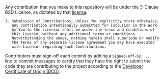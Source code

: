 Any contribution that you make to this repository will
be under the 3-Clause BSD License, as dictated by that
[license](https://opensource.org/licenses/BSD-3-Clause).

~~~
1. Submission of Contributions. Unless You explicitly state otherwise,
   any Contribution intentionally submitted for inclusion in the Work
   by You to the Licensor shall be under the terms and conditions of
   this License, without any additional terms or conditions.
   Notwithstanding the above, nothing herein shall supersede or modify
   the terms of any separate license agreement you may have executed
   with Licensor regarding such Contributions.
~~~

Contributors must sign-off each commit by adding a `Signed-off-by: ...`
line to commit messages to certify that they have the right to submit
the code they are contributing to the project according to the
[Developer Certificate of Origin (DCO)](https://developercertificate.org/).
